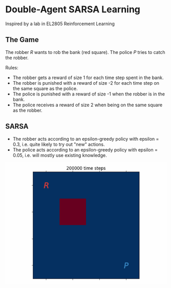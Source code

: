# Double-Agent SARSA Learning
Inspired by a lab in EL2805 Reinforcement Learning

## The Game
The robber *R* wants to rob the bank (red square). The police *P* tries to catch the robber.

Rules:
- The robber gets a reward of size 1 for each time step spent in the bank.
- The robber is punished with a reward of size -2 for each time step on the same square as the police.
- The police is punished with a reward of size -1 when the robber is in the bank.
- The police receives a reward of size 2 when being on the same square as the robber.

## SARSA
- The robber acts according to an epsilon-greedy policy with epsilon = 0.3, i.e. quite likely to try out "new" actions.
- The police acts according to an epsilon-greedy policy with epsilon = 0.05, i.e. will mostly use existing knowledge.


![](game-200000.gif)
